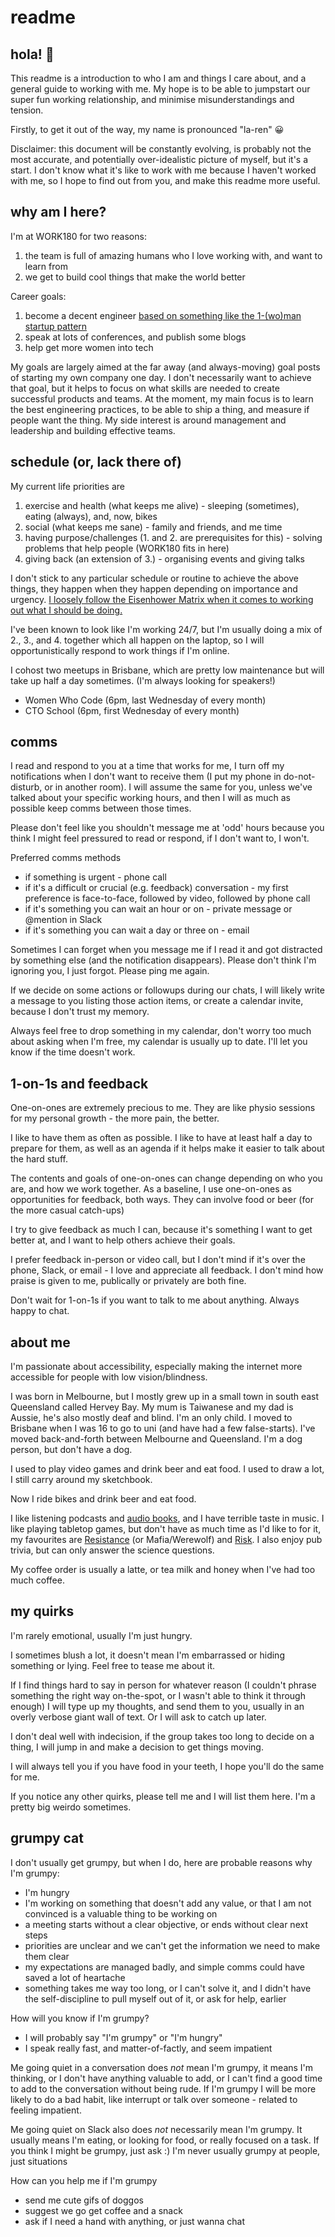 # readme

## hola! 👋

This readme is a introduction to who I am and things I care about, and a general guide to working with me. My hope is to be able to jumpstart our super fun working relationship, and minimise misunderstandings and tension.

Firstly, to get it out of the way, my name is pronounced "la-ren" 😀

Disclaimer: this document will be constantly evolving, is probably not the most accurate, and potentially over-idealistic picture of myself, but it's a start. I don't know what it's like to work with me because I haven't worked with me, so I hope to find out from you, and make this readme more useful.

## why am I here?

I'm at WORK180 for two reasons:
1. the team is full of amazing humans who I love working with, and want to learn from
2. we get to build cool things that make the world better

Career goals:
1. become a decent engineer [based on something like the 1-(wo)man startup pattern](http://venturehacks.com/articles/1-wo-man-startups)
2. speak at lots of conferences, and publish some blogs
3. help get more women into tech

My goals are largely aimed at the far away (and always-moving) goal posts of starting my own company one day. I don't necessarily want to achieve that goal, but it helps to focus on what skills are needed to create successful products and teams. At the moment, my main focus is to learn the best engineering practices, to be able to ship a thing, and measure if people want the thing. My side interest is around management and leadership and building effective teams.

## schedule (or, lack there of)

My current life priorities are
1. exercise and health (what keeps me alive) - sleeping (sometimes), eating (always), and, now, bikes
2. social (what keeps me sane) - family and friends, and me time
3. having purpose/challenges (1. and 2. are prerequisites for this) - solving problems that help people (WORK180 fits in here)
4. giving back (an extension of 3.) - organising events and giving talks

I don't stick to any particular schedule or routine to achieve the above things, they happen when they happen depending on importance and urgency. [I loosely follow the Eisenhower Matrix when it comes to working out what I should be doing.](https://www.eisenhower.me/eisenhower-matrix/)

I've been known to look like I'm working 24/7, but I'm usually doing a mix of 2., 3., and 4. together which all happen on the laptop, so I will opportunistically respond to work things if I'm online.

I cohost two meetups in Brisbane, which are pretty low maintenance but will take up half a day sometimes. (I'm always looking for speakers!)
- Women Who Code (6pm, last Wednesday of every month)
- CTO School (6pm, first Wednesday of every month)

## comms

I read and respond to you at a time that works for me, I turn off my notifications when I don't want to receive them (I put my phone in do-not-disturb, or in another room). I will assume the same for you, unless we've talked about your specific working hours, and then I will as much as possible keep comms between those times.

Please don't feel like you shouldn't message me at 'odd' hours because you think I might feel pressured to read or respond, if I don't want to, I won't.

Preferred comms methods
- if something is urgent - phone call
- if it's a difficult or crucial (e.g. feedback) conversation - my first preference is face-to-face, followed by video, followed by phone call
- if it's something you can wait an hour or on - private message or @mention in Slack
- if it's something you can wait a day or three on - email

Sometimes I can forget when you message me if I read it and got distracted by something else (and the notification disappears). Please don't think I'm ignoring you, I just forgot. Please ping me again.

If we decide on some actions or followups during our chats, I will likely write a message to you listing those action items, or create a calendar invite, because I don't trust my memory.

Always feel free to drop something in my calendar, don't worry too much about asking when I'm free, my calendar is usually up to date. I'll let you know if the time doesn't work.

## 1-on-1s and feedback

One-on-ones are extremely precious to me. They are like physio sessions for my personal growth - the more pain, the better.

I like to have them as often as possible. I like to have at least half a day to prepare for them, as well as an agenda if it helps make it easier to talk about the hard stuff.

The contents and goals of one-on-ones can change depending on who you are, and how we work together. As a baseline, I use one-on-ones as opportunities for feedback, both ways. They can involve food or beer (for the more casual catch-ups)

I try to give feedback as much I can, because it's something I want to get better at, and I want to help others achieve their goals.

I prefer feedback in-person or video call, but I don't mind if it's over the phone, Slack, or email - I love and appreciate all feedback. I don't mind how praise is given to me, publically or privately are both fine.

Don't wait for 1-on-1s if you want to talk to me about anything. Always happy to chat.

## about me

I'm passionate about accessibility, especially making the internet more accessible for people with low vision/blindness.

I was born in Melbourne, but I mostly grew up in a small town in south east Queensland called Hervey Bay. My mum is Taiwanese and my dad is Aussie, he's also mostly deaf and blind. I'm an only child. I moved to Brisbane when I was 16 to go to uni (and have had a few false-starts). I've moved back-and-forth between Melbourne and Queensland. I'm a dog person, but don't have a dog.

I used to play video games and drink beer and eat food. I used to draw a lot, I still carry around my sketchbook.

Now I ride bikes and drink beer and eat food.

I like listening podcasts and [audio books](https://www.goodreads.com/user/show/25592324-larene), and I have terrible taste in music. I like playing tabletop games, but don't have as much time as I'd like to for it, my favourites are [Resistance](https://en.wikipedia.org/wiki/The_Resistance_(game)) (or Mafia/Werewolf) and [Risk](https://en.wikipedia.org/wiki/Risk_(game)). I also enjoy pub trivia, but can only answer the science questions.

My coffee order is usually a latte, or tea milk and honey when I've had too much coffee.

## my quirks

I'm rarely emotional, usually I'm just hungry.

I sometimes blush a lot, it doesn't mean I'm embarrassed or hiding something or lying. Feel free to tease me about it.

If I find things hard to say in person for whatever reason (I couldn't phrase something the right way on-the-spot, or I wasn't able to think it through enough) I will type up my thoughts, and send them to you, usually in an overly verbose giant wall of text. Or I will ask to catch up later.

I don't deal well with indecision, if the group takes too long to decide on a thing, I will jump in and make a decision to get things moving.

I will always tell you if you have food in your teeth, I hope you'll do the same for me.

If you notice any other quirks, please tell me and I will list them here. I'm a pretty big weirdo sometimes.

## grumpy cat

I don't usually get grumpy, but when I do, here are probable reasons why I'm grumpy:

- I'm hungry
- I'm working on something that doesn't add any value, or that I am not convinced is a valuable thing to be working on
- a meeting starts without a clear objective, or ends without clear next steps
- priorities are unclear and we can't get the information we need to make them clear
- my expectations are managed badly, and simple comms could have saved a lot of heartache
- something takes me way too long, or I can't solve it, and I didn't have the self-discipline to pull myself out of it, or ask for help, earlier

How will you know if I'm grumpy?

- I will probably say "I'm grumpy" or "I'm hungry"
- I speak really fast, and matter-of-factly, and seem impatient

Me going quiet in a conversation does *not* mean I'm grumpy, it means I'm thinking, or I don't have anything valuable to add, or I can't find a good time to add to the conversation without being rude. If I'm grumpy I will be more likely to do a bad habit, like interrupt or talk over someone - related to feeling impatient.

Me going quiet on Slack also does *not* necessarily mean I'm grumpy. It usually means I'm eating, or looking for food, or really focused on a task. If you think I might be grumpy, just ask :) I'm never usually grumpy at people, just situations

How can you help me if I'm grumpy

- send me cute gifs of doggos
- suggest we go get coffee and a snack
- ask if I need a hand with anything, or just wanna chat
